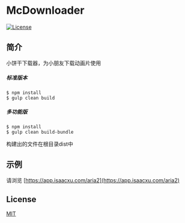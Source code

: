 # McDownloader
[![License](https://img.shields.io/github/license/mayswind/AriaNg.svg?style=flat)](https://github.com/mayswind/AriaNg/blob/master/LICENSE)
## 简介
小饼干下载器，为小朋友下载动画片使用
##### 标准版本
    $ npm install
    $ gulp clean build
##### 多功能版
    $ npm install
    $ gulp clean build-bundle
构建出的文件在根目录dist中

## 示例
请浏览 [https://app.isaacxu.com/aria2](https://app.isaacxu.com/aria2)

## License
[MIT](https://github.com/mayswind/AriaNg/blob/master/LICENSE)
